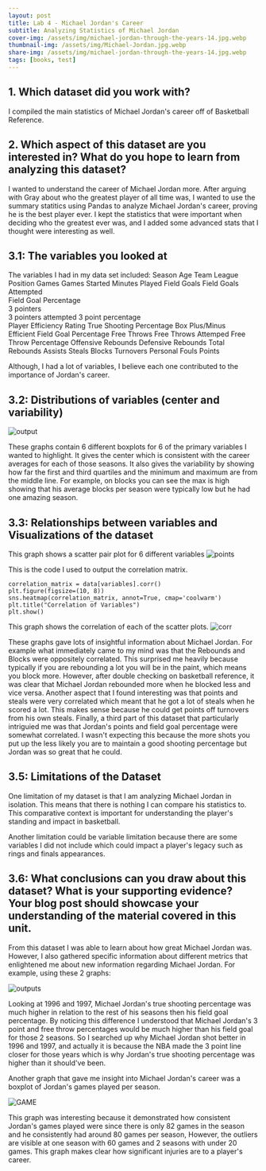 ```yaml
---
layout: post
title: Lab 4 - Michael Jordan's Career
subtitle: Analyzing Statistics of Michael Jordan
cover-img: /assets/img/michael-jordan-through-the-years-14.jpg.webp
thumbnail-img: /assets/img/Michael-Jordan.jpg.webp
share-img: /assets/img/michael-jordan-through-the-years-14.jpg.webp
tags: [books, test]
---
```

## 1. Which dataset did you work with?
I compiled the main statistics of Michael Jordan's career off of Basketball Reference.

## 2. Which aspect of this dataset are you interested in? What do you hope to learn from analyzing this dataset?
I wanted to understand the career of Michael Jordan more. After arguing with Gray about who the greatest player of all time was, I wanted to use the summary statitics using Pandas to analyze Michael Jordan's career, proving he is the best player ever. I kept the statistics that were important when deciding who the greatest ever was, and I added some advanced stats that I thought were interesting as well.

## 3.1: The variables you looked at
The variables I had in my data set included: 
Season
Age
Team
League
Position
Games
Games Started
Minutes Played
Field Goals
Field Goals Attempted	
Field Goal Percentage	
3 pointers	
3 pointers attempted
3 point percentage	
Player Efficiency Rating
True Shooting Percentage
Box Plus/Minus	
Efficient Field Goal Percentage
Free Throws
Free Throws Attemped
Free Throw Percentage
Offensive Rebounds
Defensive Rebounds
Total Rebounds
Assists
Steals
Blocks
Turnovers
Personal Fouls
Points

Although, I had a lot of variables, I believe each one contributed to the importance of Jordan's career.

## 3.2: Distributions of variables (center and variability)

![output](https://github.com/ahaanm1/beautiful-jekyll/assets/114838648/0b98e160-0a8d-4d9b-9886-40800247df11)

These graphs contain 6 different boxplots for 6 of the primary variables I wanted to highlight. It gives the center which is consistent with the career averages for each of those seasons. It also gives the variability by showing how far the first and third quartiles and the minimum and maximum are from the middle line. For example, on blocks you can see the max is high showing that his average blocks per season were typically low but he had one amazing season.

## 3.3: Relationships between variables and Visualizations of the dataset

This graph shows a scatter pair plot for 6 different variables
![points](https://github.com/ahaanm1/beautiful-jekyll/assets/114838648/69b7f1d8-96b3-4948-b760-386ba0161b24)

This is the code I used to output the correlation matrix.
~~~
correlation_matrix = data[variables].corr()
plt.figure(figsize=(10, 8))
sns.heatmap(correlation_matrix, annot=True, cmap='coolwarm')
plt.title("Correlation of Variables")
plt.show()
~~~
This graph shows the correlation of each of the scatter plots.
![corr](https://github.com/ahaanm1/beautiful-jekyll/assets/114838648/382c2134-dcb9-481e-bfa5-cf4dd8b08ac4)

These graphs gave lots of insightful information about Michael Jordan. For example what immediately came to my mind was that the Rebounds and Blocks were oppositely correlated. This surprised me heavily because typically if you are rebounding a lot you will be in the paint, which means you block more. However, after double checking on basketball reference, it was clear that Michael Jordan rebounded more when he blocked less and vice versa. Another aspect that I found interesting was that points and steals were very correlated which meant that he got a lot of steals when he scored a lot. This makes sense because he could get points off turnovers from his own steals. Finally, a third part of this dataset that particularly intriguied me was that Jordan's points and field goal percentage were somewhat correlated. I wasn't expecting this because the more shots you put up the less likely you are to maintain a good shooting percentage but Jordan was so great that he could.

## 3.5: Limitations of the Dataset

One limitation of my dataset is that I am analyzing Michael Jordan in isolation. This means that there is nothing I can compare his statistics to. This comparative context is important for understanding the player's standing and impact in basketball. 

Another limitation could be variable limitation because there are some variables I did not include which could impact a player's legacy such as rings and finals appearances.

## 3.6: What conclusions can you draw about this dataset? What is your supporting evidence? Your blog post should showcase your understanding of the material covered in this unit.


From this dataset I was able to learn about how great Michael Jordan was. However, I also gathered specific information about different metrics that enlightened me about new information regarding Michael Jordan. For example, using these 2 graphs:

![outputs](https://github.com/ahaanm1/beautiful-jekyll/assets/114838648/3147a6d7-453d-43be-81ce-7e5b51fce89d)

Looking at 1996 and 1997, Michael Jordan's true shooting percentage was much higher in relation to the rest of his seasons then his field goal percentage. By noticing this difference I understood that Michael Jordan's 3 point and free throw percentages would be much higher than his field goal for those 2 seasons. So I searched up why Michael Jordan shot better in 1996 and 1997, and actually it is because the NBA made the 3 point line closer for those years which is why Jordan's true shooting percentage was higher than it should've been.

Another graph that gave me insight into Michael Jordan's career was a boxplot of Jordan's games played per season.

![GAME](https://github.com/ahaanm1/beautiful-jekyll/assets/114838648/f207af88-475e-4aa5-a1c7-a236369864a9)

This graph was interesting because it demonstrated how consistent Jordan's games played were since there is only 82 games in the season and he consistently had around 80 games per season, However, the outliers are visible at one season with 60 games and 2 seasons with under 20 games. This graph makes clear how significant injuries are to a player's career.
